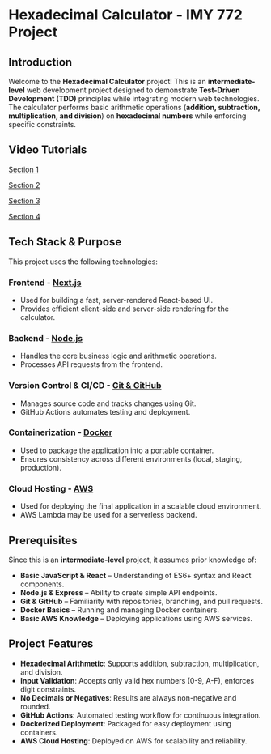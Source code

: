 # Hexadecimal Calculator - IMY 772 Project

## Introduction
Welcome to the **Hexadecimal Calculator** project! This is an **intermediate-level** web development project designed to demonstrate **Test-Driven Development (TDD)** principles while integrating modern web technologies. The calculator performs basic arithmetic operations (**addition, subtraction, multiplication, and division**) on **hexadecimal numbers** while enforcing specific constraints.

## Video Tutorials
[Section 1](https://drive.google.com/drive/folders/1C32EcgPppFXToJOTzdpxaVXCD6bJBE0_?usp=sharing)

[Section 2](https://drive.google.com/drive/folders/15fADwAkGbfougGiglFRqlO8YAdM0nDjV?usp=sharing)

[Section 3](https://drive.google.com/drive/folders/1bVkqqTwbaWvfZ1x4ily8YyWeNmjxudxK?usp=sharing)

[Section 4](https://drive.google.com/drive/folders/1HxRRUJGUc2rKH8AVsolzMyuE53dBG6Nx?usp=sharing)

## Tech Stack & Purpose
This project uses the following technologies:

### **Frontend** - [Next.js](https://nextjs.org/)
- Used for building a fast, server-rendered React-based UI.
- Provides efficient client-side and server-side rendering for the calculator.

### **Backend** - [Node.js](https://nodejs.org/)
- Handles the core business logic and arithmetic operations.
- Processes API requests from the frontend.

### **Version Control & CI/CD** - [Git & GitHub](https://github.com/)
- Manages source code and tracks changes using Git.
- GitHub Actions automates testing and deployment.

### **Containerization** - [Docker](https://www.docker.com/)
- Used to package the application into a portable container.
- Ensures consistency across different environments (local, staging, production).

### **Cloud Hosting** - [AWS](https://aws.amazon.com/)
- Used for deploying the final application in a scalable cloud environment.
- AWS Lambda may be used for a serverless backend.

## Prerequisites
Since this is an **intermediate-level** project, it assumes prior knowledge of:
- **Basic JavaScript & React** – Understanding of ES6+ syntax and React components.
- **Node.js & Express** – Ability to create simple API endpoints.
- **Git & GitHub** – Familiarity with repositories, branching, and pull requests.
- **Docker Basics** – Running and managing Docker containers.
- **Basic AWS Knowledge** – Deploying applications using AWS services.

## Project Features
- **Hexadecimal Arithmetic**: Supports addition, subtraction, multiplication, and division.
- **Input Validation**: Accepts only valid hex numbers (0-9, A-F), enforces digit constraints.
- **No Decimals or Negatives**: Results are always non-negative and rounded.
- **GitHub Actions**: Automated testing workflow for continuous integration.
- **Dockerized Deployment**: Packaged for easy deployment using containers.
- **AWS Cloud Hosting**: Deployed on AWS for scalability and reliability.
